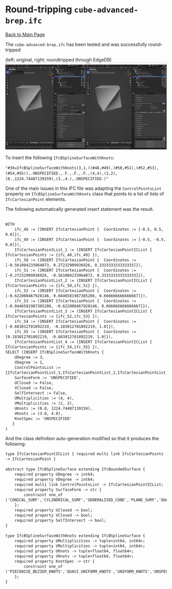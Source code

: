 # Round-tripping `cube-advanced-brep.ifc` 

[Back to Main Page](../index.md)

The `cube-advanced-brep.ifc` has been tested and was successfully round-tripped 

(left: original, right: roundtripped through EdgeDB)
![img.png](cube-advanced-brep.png)


To insert the following `IfcBSplineSurfaceWithKnots`:

`"#36=IfcBSplineSurfaceWithKnots(3,1,((#48,#49),(#50,#51),(#52,#53),(#54,#55)),.UNSPECIFIED.,.F.,.F.,.F.,(4,4),(2,2),(0.,1224.74487139159),(3.,4.),.UNSPECIFIED.)"`

One of the main issues in this IFC file was adapting the `ControlPointsList` property on `IfcBSplineSurfaceWithKnots` 
class that points to a list of lists of `IfcCartesianPoint` elements. 

The following automatically generated insert statement was the result.

```

WITH
    ifc_48 := (INSERT IfcCartesianPoint {  Coordinates := [-0.5, 0.5, 0.0]}),
    ifc_49 := (INSERT IfcCartesianPoint {  Coordinates := [-0.5, -0.5, 0.0]}),
    IfcCartesianPointList_1 := (INSERT IfcCartesianPointICList { IfcCartesianPoints := {ifc_48,ifc_49} }),
    ifc_50 := (INSERT IfcCartesianPoint {  Coordinates := [-0.561004233964073, 0.27232909936926, 0.333333333333333]}),
    ifc_51 := (INSERT IfcCartesianPoint {  Coordinates := [-0.27232909936926, -0.561004233964073, 0.333333333333333]}),
    IfcCartesianPointList_2 := (INSERT IfcCartesianPointICList { IfcCartesianPoints := {ifc_50,ifc_51} }),
    ifc_52 := (INSERT IfcCartesianPoint {  Coordinates := [-0.622008467928146, 0.0446581987385206, 0.666666666666667]}),
    ifc_53 := (INSERT IfcCartesianPoint {  Coordinates := [-0.0446581987385206, -0.622008467928146, 0.666666666666667]}),
    IfcCartesianPointList_3 := (INSERT IfcCartesianPointICList { IfcCartesianPoints := {ifc_52,ifc_53} }),
    ifc_54 := (INSERT IfcCartesianPoint {  Coordinates := [-0.683012701892219, -0.183012701892219, 1.0]}),
    ifc_55 := (INSERT IfcCartesianPoint {  Coordinates := [0.183012701892219, -0.683012701892219, 1.0]}),
    IfcCartesianPointList_4 := (INSERT IfcCartesianPointICList { IfcCartesianPoints := {ifc_54,ifc_55} }),
SELECT (INSERT IfcBSplineSurfaceWithKnots {
    UDegree := 3,
    VDegree := 1,
    ControlPointsList := {IfcCartesianPointList_1,IfcCartesianPointList_2,IfcCartesianPointList_3,IfcCartesianPointList_4},
    SurfaceForm := 'UNSPECIFIED',
    UClosed := False,
    VClosed := False,
    SelfIntersect := False,
    UMultiplicities := (4, 4),
    VMultiplicities := (2, 2),
    UKnots := (0.0, 1224.74487139159),
    VKnots := (3.0, 4.0),
    KnotSpec := 'UNSPECIFIED'
   }
)
```

And the class definition auto-generation modified so that it produces the following:

```
type IfcCartesianPointICList { required multi link IfcCartesianPoints -> IfcCartesianPoint }

abstract type IfcBSplineSurface extending IfcBoundedSurface {
    required property UDegree -> int64;
    required property VDegree -> int64;
    required multi link ControlPointsList -> IfcCartesianPointICList;
    required property SurfaceForm -> str {
        constraint one_of ('CONICAL_SURF','CYLINDRICAL_SURF','GENERALISED_CONE','PLANE_SURF','QUADRIC_SURF','RULED_SURF','SPHERICAL_SURF','SURF_OF_LINEAR_EXTRUSION','SURF_OF_REVOLUTION','TOROIDAL_SURF','UNSPECIFIED');
    };
    required property UClosed -> bool;
    required property VClosed -> bool;
    required property SelfIntersect -> bool;
}

type IfcBSplineSurfaceWithKnots extending IfcBSplineSurface {
    required property UMultiplicities -> tuple<int64, int64>;
    required property VMultiplicities -> tuple<int64, int64>;
    required property UKnots -> tuple<float64, float64>;
    required property VKnots -> tuple<float64, float64>;
    required property KnotSpec -> str {
        constraint one_of ('PIECEWISE_BEZIER_KNOTS','QUASI_UNIFORM_KNOTS','UNIFORM_KNOTS','UNSPECIFIED');
    };
}
```